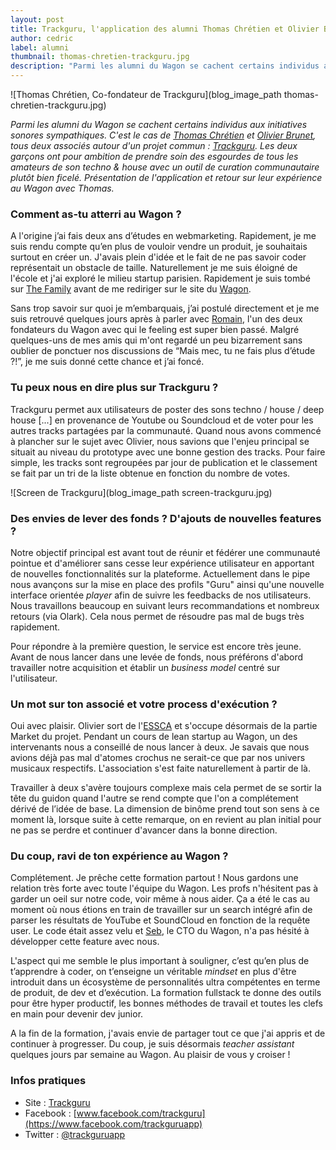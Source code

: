 ```yaml
---
layout: post
title: Trackguru, l'application des alumni Thomas Chrétien et Olivier Brunet dédiée au son techno
author: cedric
label: alumni
thumbnail: thomas-chretien-trackguru.jpg
description: "Parmi les alumni du Wagon se cachent certains individus aux initiatives sonores sympathiques. C'est le cas de Thomas Chrétien et Olivier Brunet, tous deux associés autour d'un projet commun : Trackguru. Les deux garçons ont pour ambition de prendre soin des esgourdes de tous les amateurs de son techno & house avec un outil de curation communautaire plutôt bien ficelé. Présentation de l'application et retour sur leur expérience au Wagon avec Thomas."
---
```


![Thomas Chrétien, Co-fondateur de Trackguru](blog_image_path thomas-chretien-trackguru.jpg)

*Parmi les alumni du Wagon se cachent certains individus aux initiatives sonores sympathiques. C'est le cas de [Thomas Chrétien](https://twitter.com/tchret) et [Olivier Brunet](https://twitter.com/olbrun), tous deux associés autour d'un projet commun : [Trackguru](http://www.trackguru.co/). Les deux garçons ont pour ambition de prendre soin des esgourdes de tous les amateurs de son techno & house avec un outil de curation communautaire plutôt bien ficelé. Présentation de l'application et retour sur leur expérience au Wagon avec Thomas.*

### Comment as-tu atterri au Wagon ?

A l'origine j’ai fais deux ans d’études en webmarketing. Rapidement, je me suis rendu compte qu’en plus de vouloir vendre un produit, je souhaitais surtout en créer un. J'avais plein d'idée et le fait de ne pas savoir coder représentait un obstacle de taille. Naturellement je me suis éloigné de l'école et j'ai exploré le milieu startup parisien. Rapidement je suis tombé sur [The Family](http://www.thefamily.co/) avant de me rediriger sur le site du [Wagon](http://www.lewagon.org/).

Sans trop savoir sur quoi je m’embarquais, j’ai postulé directement et je me suis retrouvé quelques jours après à parler avec [Romain](https://twitter.com/romainpaillard), l'un des deux fondateurs du Wagon avec qui le feeling est super bien passé. Malgré quelques-uns de mes amis qui m'ont regardé un peu bizarrement sans oublier de ponctuer nos discussions de “Mais mec, tu ne fais plus d’étude ?!”, je me suis donné cette chance et j’ai foncé.

### Tu peux nous en dire plus sur Trackguru ?

Trackguru permet aux utilisateurs de poster des sons techno / house / deep house [...] en provenance de Youtube ou Soundcloud et de voter pour les autres tracks partagées par la communauté. Quand nous avons commencé à plancher sur le sujet avec Olivier, nous savions que l'enjeu principal se situait au niveau du prototype avec une bonne gestion des tracks. Pour faire simple, les tracks sont regroupées par jour de publication et le classement se fait par un tri de la liste obtenue en fonction du nombre de votes.

![Screen de Trackguru](blog_image_path screen-trackguru.jpg)

### Des envies de lever des fonds ? D'ajouts de nouvelles features ?

Notre objectif principal est avant tout de réunir et fédérer une communauté pointue et d'améliorer sans cesse leur expérience utilisateur en apportant de nouvelles fonctionnalités sur la plateforme. Actuellement dans le pipe nous avançons sur la mise en place des profils "Guru" ainsi qu'une nouvelle interface orientée *player* afin de suivre les feedbacks de nos utilisateurs. Nous travaillons beaucoup en suivant leurs recommandations et nombreux retours (via Olark). Cela nous permet de résoudre pas mal de bugs très rapidement.

Pour répondre à la première question, le service est encore très jeune. Avant de nous lancer dans une levée de fonds, nous préférons d'abord travailler notre acquisition et établir un *business model* centré sur l'utilisateur.

### Un mot sur ton associé et votre process d'exécution ?

Oui avec plaisir. Olivier sort de l'[ESSCA](http://www.essca.fr/) et s'occupe désormais de la partie Market du projet. Pendant un cours de lean startup au Wagon, un des intervenants nous a conseillé de nous lancer à deux. Je savais que nous avions déjà pas mal d'atomes crochus ne serait-ce que par nos univers musicaux respectifs. L'association s'est faite naturellement à partir de là.

Travailler à deux s'avère toujours complexe mais cela permet de se sortir la tête du guidon quand l'autre se rend compte que l'on a complétement dérivé de l’idée de base. La dimension de binôme prend tout son sens à ce moment là, lorsque suite à cette remarque, on en revient au plan initial pour ne pas se perdre et continuer d'avancer dans la bonne direction.

### Du coup, ravi de ton expérience au Wagon ?

Complétement. Je prêche cette formation partout ! Nous gardons une relation très forte avec toute l'équipe du Wagon. Les profs n'hésitent pas à garder un oeil sur notre code, voir même à nous aider. Ça a été le cas au moment où nous étions en train de travailler sur un search intégré afin de parser les résultats de YouTube et SoundCloud en fonction de la requête user. Le code était assez velu et [Seb](https://twitter.com/ssaunier), le CTO du Wagon, n'a pas hésité à développer cette feature avec nous.

L'aspect qui me semble le plus important à souligner, c’est qu’en plus de t’apprendre à coder, on t’enseigne un véritable *mindset* en plus d'être introduit dans un écosystème de personnalités ultra compétentes en terme de produit, de dev et d’exécution. La formation fullstack te donne des outils pour être hyper productif, les bonnes méthodes de travail et toutes les clefs en main pour devenir dev junior.

A la fin de la formation, j'avais envie de partager tout ce que j'ai appris et de continuer à progresser. Du coup, je suis désormais *teacher assistant* quelques jours par semaine au Wagon. Au plaisir de vous y croiser !

### Infos pratiques

- Site : [Trackguru](http://www.trackguru.co/)
- Facebook : [www.facebook.com/trackguru](https://www.facebook.com/trackguruapp)
- Twitter : [@trackguruapp](https://twitter.com/trackguruapp)


